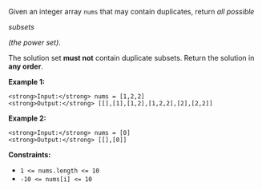 Given an integer array `nums` that may contain duplicates, return _all possible_

_subsets_

_(the power set)_.

The solution set **must not** contain duplicate subsets. Return the solution in **any order**.

**Example 1:**

```
<strong>Input:</strong> nums = [1,2,2]
<strong>Output:</strong> [[],[1],[1,2],[1,2,2],[2],[2,2]]
```

**Example 2:**

```
<strong>Input:</strong> nums = [0]
<strong>Output:</strong> [[],[0]]
```

**Constraints:**

-   `1 <= nums.length <= 10`
-   `-10 <= nums[i] <= 10`